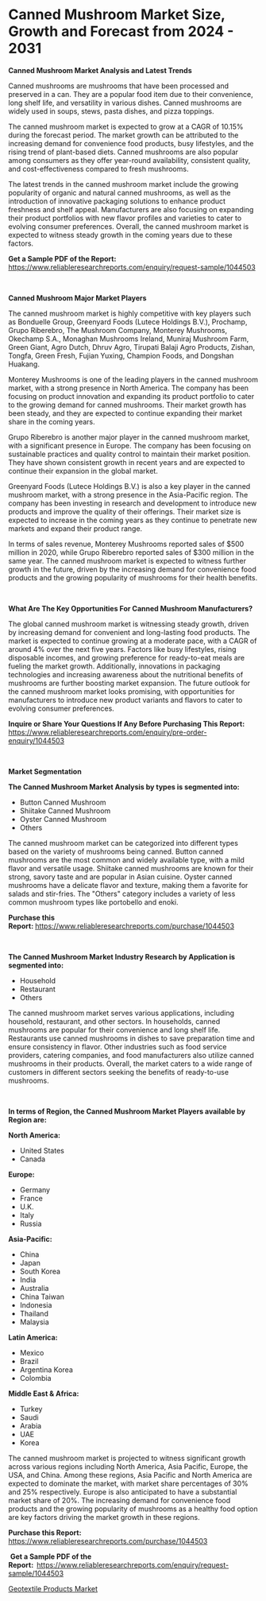 <p><h1>Canned Mushroom Market Size, Growth and Forecast from 2024 - 2031</h1></p><p><strong>Canned Mushroom Market Analysis and Latest Trends</strong></p>
<p><p>Canned mushrooms are mushrooms that have been processed and preserved in a can. They are a popular food item due to their convenience, long shelf life, and versatility in various dishes. Canned mushrooms are widely used in soups, stews, pasta dishes, and pizza toppings.</p><p>The canned mushroom market is expected to grow at a CAGR of 10.15% during the forecast period. The market growth can be attributed to the increasing demand for convenience food products, busy lifestyles, and the rising trend of plant-based diets. Canned mushrooms are also popular among consumers as they offer year-round availability, consistent quality, and cost-effectiveness compared to fresh mushrooms.</p><p>The latest trends in the canned mushroom market include the growing popularity of organic and natural canned mushrooms, as well as the introduction of innovative packaging solutions to enhance product freshness and shelf appeal. Manufacturers are also focusing on expanding their product portfolios with new flavor profiles and varieties to cater to evolving consumer preferences. Overall, the canned mushroom market is expected to witness steady growth in the coming years due to these factors.</p></p>
<p><strong>Get a Sample PDF of the Report:&nbsp;</strong> <a href="https://www.reliableresearchreports.com/enquiry/request-sample/1044503">https://www.reliableresearchreports.com/enquiry/request-sample/1044503</a></p>
<p>&nbsp;</p>
<p><strong>Canned Mushroom Major Market Players</strong></p>
<p><p>The canned mushroom market is highly competitive with key players such as Bonduelle Group, Greenyard Foods (Lutece Holdings B.V.), Prochamp, Grupo Riberebro, The Mushroom Company, Monterey Mushrooms, Okechamp S.A., Monaghan Mushrooms Ireland, Muniraj Mushroom Farm, Green Giant, Agro Dutch, Dhruv Agro, Tirupati Balaji Agro Products, Zishan, Tongfa, Green Fresh, Fujian Yuxing, Champion Foods, and Dongshan Huakang.</p><p>Monterey Mushrooms is one of the leading players in the canned mushroom market, with a strong presence in North America. The company has been focusing on product innovation and expanding its product portfolio to cater to the growing demand for canned mushrooms. Their market growth has been steady, and they are expected to continue expanding their market share in the coming years.</p><p>Grupo Riberebro is another major player in the canned mushroom market, with a significant presence in Europe. The company has been focusing on sustainable practices and quality control to maintain their market position. They have shown consistent growth in recent years and are expected to continue their expansion in the global market.</p><p>Greenyard Foods (Lutece Holdings B.V.) is also a key player in the canned mushroom market, with a strong presence in the Asia-Pacific region. The company has been investing in research and development to introduce new products and improve the quality of their offerings. Their market size is expected to increase in the coming years as they continue to penetrate new markets and expand their product range.</p><p>In terms of sales revenue, Monterey Mushrooms reported sales of $500 million in 2020, while Grupo Riberebro reported sales of $300 million in the same year. The canned mushroom market is expected to witness further growth in the future, driven by the increasing demand for convenience food products and the growing popularity of mushrooms for their health benefits.</p></p>
<p>&nbsp;</p>
<p><strong>What Are The Key Opportunities For Canned Mushroom Manufacturers?</strong></p>
<p><p>The global canned mushroom market is witnessing steady growth, driven by increasing demand for convenient and long-lasting food products. The market is expected to continue growing at a moderate pace, with a CAGR of around 4% over the next five years. Factors like busy lifestyles, rising disposable incomes, and growing preference for ready-to-eat meals are fueling the market growth. Additionally, innovations in packaging technologies and increasing awareness about the nutritional benefits of mushrooms are further boosting market expansion. The future outlook for the canned mushroom market looks promising, with opportunities for manufacturers to introduce new product variants and flavors to cater to evolving consumer preferences.</p></p>
<p><strong>Inquire or Share Your Questions If Any Before Purchasing This Report:</strong> <a href="https://www.reliableresearchreports.com/enquiry/pre-order-enquiry/1044503">https://www.reliableresearchreports.com/enquiry/pre-order-enquiry/1044503</a></p>
<p>&nbsp;</p>
<p><strong>Market Segmentation</strong></p>
<p><strong>The Canned Mushroom Market Analysis by types is segmented into:</strong></p>
<p><ul><li>Button Canned Mushroom</li><li>Shiitake Canned Mushroom</li><li>Oyster Canned Mushroom</li><li>Others</li></ul></p>
<p><p>The canned mushroom market can be categorized into different types based on the variety of mushrooms being canned. Button canned mushrooms are the most common and widely available type, with a mild flavor and versatile usage. Shiitake canned mushrooms are known for their strong, savory taste and are popular in Asian cuisine. Oyster canned mushrooms have a delicate flavor and texture, making them a favorite for salads and stir-fries. The "Others" category includes a variety of less common mushroom types like portobello and enoki.</p></p>
<p><strong>Purchase this Report:&nbsp;</strong><a href="https://www.reliableresearchreports.com/purchase/1044503">https://www.reliableresearchreports.com/purchase/1044503</a></p>
<p>&nbsp;</p>
<p><strong>The Canned Mushroom Market Industry Research by Application is segmented into:</strong></p>
<p><ul><li>Household</li><li>Restaurant</li><li>Others</li></ul></p>
<p><p>The canned mushroom market serves various applications, including household, restaurant, and other sectors. In households, canned mushrooms are popular for their convenience and long shelf life. Restaurants use canned mushrooms in dishes to save preparation time and ensure consistency in flavor. Other industries such as food service providers, catering companies, and food manufacturers also utilize canned mushrooms in their products. Overall, the market caters to a wide range of customers in different sectors seeking the benefits of ready-to-use mushrooms.</p></p>
<p>&nbsp;</p>
<p><strong>In terms of Region, the Canned Mushroom Market Players available by Region are:</strong></p>
<p>
    <p> <strong> North America: </strong>
        <ul>
            <li>United States</li>
            <li>Canada</li>
        </ul>
        </p> 
    <p> <strong> Europe: </strong>
        <ul>
            <li>Germany</li>
            <li>France</li>
            <li>U.K.</li>
            <li>Italy</li>
            <li>Russia</li>
        </ul>
        </p> 
    <p> <strong> Asia-Pacific: </strong>
        <ul>
            <li>China</li>
            <li>Japan</li>
            <li>South Korea</li>
            <li>India</li>
            <li>Australia</li>
            <li>China Taiwan</li>
            <li>Indonesia</li>
            <li>Thailand</li>
            <li>Malaysia</li>
        </ul>
        </p> 
    <p> <strong> Latin America: </strong>
        <ul>
            <li>Mexico</li>
            <li>Brazil</li>
            <li>Argentina Korea</li>
            <li>Colombia</li>
        </ul>
        </p> 
    <p> <strong> Middle East & Africa: </strong>
        <ul>
            <li>Turkey</li>
            <li>Saudi</li>
            <li>Arabia</li>
            <li>UAE</li>
            <li>Korea</li>
        </ul>
    </p>
    </p>
<p><p>The canned mushroom market is projected to witness significant growth across various regions including North America, Asia Pacific, Europe, the USA, and China. Among these regions, Asia Pacific and North America are expected to dominate the market, with market share percentages of 30% and 25% respectively. Europe is also anticipated to have a substantial market share of 20%. The increasing demand for convenience food products and the growing popularity of mushrooms as a healthy food option are key factors driving the market growth in these regions.</p></p>
<p><strong>Purchase this Report: </strong><a href="https://www.reliableresearchreports.com/purchase/1044503">https://www.reliableresearchreports.com/purchase/1044503</a></p>
<p>&nbsp;<strong>Get a Sample PDF of the Report:&nbsp;&nbsp;</strong><a href="https://www.reliableresearchreports.com/enquiry/request-sample/1044503">https://www.reliableresearchreports.com/enquiry/request-sample/1044503</a></p>
<p><strong></strong></p>
<p><p><a href="https://full-wildebeest-80b.notion.site/Geotextile-Products-Market-Research-Report-Reveals-The-Latest-Trends-And-Opportunities-of-this-Marke-eda1742f325541fd8bd045f25da9d335">Geotextile Products Market</a></p></p>